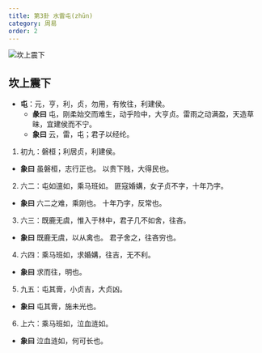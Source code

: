 ```yaml
---
title: 第3卦 水雷屯(zhūn)
category: 周易
order: 2
---
```


![坎上震下](https://upload.wikimedia.org/wikipedia/commons/2/23/Yijing-03.png)

## 坎上震下

* **屯**：元，亨，利，贞，勿用，有攸往，利建侯。
  * **彖曰** 屯，刚柔始交而难生，动乎险中，大亨贞。雷雨之动满盈，天造草昧，宜建侯而不宁。
  * **象曰** 云，雷，屯；君子以经纶。 

1. 初九：磐桓；利居贞，利建侯。
  * **象曰** 虽磐桓，志行正也。 以贵下贱，大得民也。

2. 六二：屯如邅如，乘马班如。 匪寇婚媾，女子贞不字，十年乃字。
  * **象曰** 六二之难，乘刚也。 十年乃字，反常也。

3. 六三：既鹿无虞，惟入于林中，君子几不如舍，往吝。
  * **象曰** 既鹿无虞，以从禽也。 君子舍之，往吝穷也。

4. 六四：乘马班如，求婚媾，往吉，无不利。
  * **象曰** 求而往，明也。

5. 九五：屯其膏，小贞吉，大贞凶。
  * **象曰** 屯其膏，施未光也。

6. 上六：乘马班如，泣血涟如。
  * **象曰** 泣血涟如，何可长也。